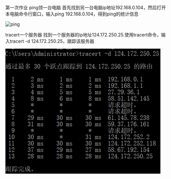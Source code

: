 第一次作业
ping领一台电脑
首先找到另一台电脑ip地址192.168.0.104，然后打开本电脑命令行窗口，输入ping 192.168.0.104，得到ping的统计信息

![ping](https://github.com/g2502823040/CSharpHomework/blob/master/%E5%9B%BE%E7%89%871.pn)

tracert一个服务器
找到一个服务器的ip地址124.172.250.25.使用tracert命令，输入tracert -d 124.172.250.25，跟踪该服务器

![tracert](https://github.com/g2502823040/CSharpHomework/blob/master/%E5%9B%BE%E7%89%872.png)